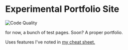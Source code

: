 # Experimental Portfolio Site

![Code Quality](https://github.com/lunarcloud/gameinputjs/actions/workflows/ci.yml/badge.svg)

for now, a bunch of test pages. Soon? A proper portfolio.

Uses features I've noted in [my cheat sheet.](https://github.com/lunarcloud/modern-web-cheat-sheet/blob/main/cheat-sheet.md)
